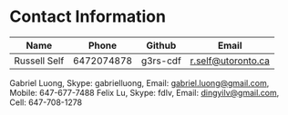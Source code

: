 # Contact Information

Name	|	Phone	|	Github	|	Email
------|-------|---------|------
Russell Self      | 6472074878  | g3rs-cdf   | r.self@utoronto.ca

Gabriel Luong, Skype: gabrielluong, Email: gabriel.luong@gmail.com, Mobile: 647-677-7488
Felix Lu, Skype: fdlv, Email: dingyilv@gmail.com, Cell: 647-708-1278
